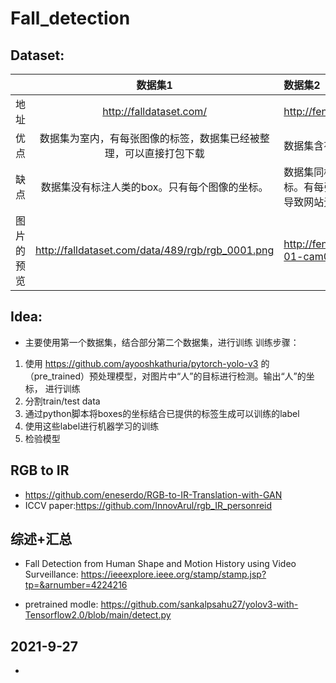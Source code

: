 # Fall_detection
## Dataset:
|  |数据集1 |     数据集2 |
| :----- | :--: | :------- |
| 地址|  http://falldataset.com/ | http://fenix.univ.rzeszow.pl/~mkepski/ds/uf.html |
| 优点 |  数据集为室内，有每张图像的标签，数据集已经被整理，可以直接打包下载| 数据集含有多角度的图像 |
| 缺点 |  数据集没有标注人类的box。只有每个图像的坐标。  | 数据集同样没有标注人类的box。只有每个图像的坐标。有每张图片的标签。下载不是很方便，批量下载会导致网站无响应。 |
| 图片的预览|http://falldataset.com/data/489/rgb/rgb_0001.png |http://fenix.univ.rzeszow.pl/~mkepski/ds/data/fall-01-cam0.mp4|
## Idea:
- 主要使用第一个数据集，结合部分第二个数据集，进行训练
训练步骤： 
1. 使用 https://github.com/ayooshkathuria/pytorch-yolo-v3 的（pre_trained）预处理模型，对图片中“人”的目标进行检测。输出“人”的坐标，
进行训练
2. 分割train/test data
3. 通过python脚本将boxes的坐标结合已提供的标签生成可以训练的label
4. 使用这些label进行机器学习的训练
5. 检验模型

## RGB to IR
- https://github.com/eneserdo/RGB-to-IR-Translation-with-GAN
- ICCV paper:https://github.com/InnovArul/rgb_IR_personreid

## 综述+汇总
- Fall Detection from Human Shape
and Motion History using Video Surveillance: https://ieeexplore.ieee.org/stamp/stamp.jsp?tp=&arnumber=4224216

- pretrained modle: https://github.com/sankalpsahu27/yolov3-with-Tensorflow2.0/blob/main/detect.py

## 2021-9-27
- 

